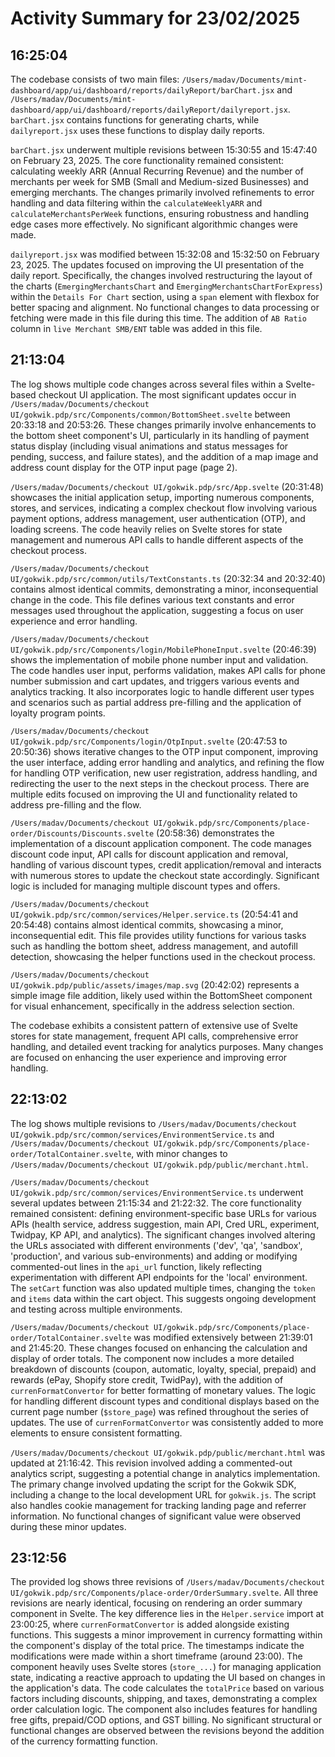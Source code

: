 # Activity Summary for 23/02/2025

## 16:25:04
The codebase consists of two main files: `/Users/madav/Documents/mint-dashboard/app/ui/dashboard/reports/dailyReport/barChart.jsx` and `/Users/madav/Documents/mint-dashboard/app/ui/dashboard/reports/dailyReport/dailyreport.jsx`.  `barChart.jsx` contains functions for generating charts, while `dailyreport.jsx` uses these functions to display daily reports.


`barChart.jsx` underwent multiple revisions between 15:30:55 and 15:47:40 on February 23, 2025. The core functionality remained consistent: calculating weekly ARR (Annual Recurring Revenue) and the number of merchants per week for SMB (Small and Medium-sized Businesses) and emerging merchants.  The changes primarily involved refinements to error handling and data filtering within the `calculateWeeklyARR` and `calculateMerchantsPerWeek` functions, ensuring robustness and handling edge cases more effectively.  No significant algorithmic changes were made.


`dailyreport.jsx` was modified between 15:32:08 and 15:32:50 on February 23, 2025. The updates focused on improving the UI presentation of the daily report.  Specifically, the changes involved restructuring the layout of the charts (`EmergingMerchantsChart` and `EmergingMerchantsChartForExpress`) within the `Details For Chart` section, using a `span` element with flexbox for better spacing and alignment.  No functional changes to data processing or fetching were made in this file during this time.  The addition of `AB Ratio` column in `live Merchant SMB/ENT` table was added in this file.


## 21:13:04
The log shows multiple code changes across several files within a Svelte-based checkout UI application.  The most significant updates occur in `/Users/madav/Documents/checkout UI/gokwik.pdp/src/Components/common/BottomSheet.svelte` between 20:33:18 and 20:53:26.  These changes primarily involve enhancements to the bottom sheet component's UI, particularly in its handling of payment status display (including visual animations and status messages for pending, success, and failure states), and the addition of a map image and address count display for the OTP input page (page 2).

`/Users/madav/Documents/checkout UI/gokwik.pdp/src/App.svelte` (20:31:48) showcases the initial application setup, importing numerous components, stores, and services, indicating a complex checkout flow involving various payment options, address management, user authentication (OTP), and loading screens. The code heavily relies on Svelte stores for state management and numerous API calls to handle different aspects of the checkout process.

`/Users/madav/Documents/checkout UI/gokwik.pdp/src/common/utils/TextConstants.ts` (20:32:34 and 20:32:40) contains almost identical commits, demonstrating a minor, inconsequential change in the code.  This file defines various text constants and error messages used throughout the application, suggesting a focus on user experience and error handling.

`/Users/madav/Documents/checkout UI/gokwik.pdp/src/Components/login/MobilePhoneInput.svelte` (20:46:39) shows the implementation of mobile phone number input and validation. The code handles user input, performs validation, makes API calls for phone number submission and cart updates, and triggers various events and analytics tracking.  It also incorporates logic to handle different user types and scenarios such as partial address pre-filling and the application of loyalty program points.

`/Users/madav/Documents/checkout UI/gokwik.pdp/src/Components/login/OtpInput.svelte` (20:47:53 to 20:50:36)  shows iterative changes to the OTP input component, improving the user interface, adding error handling and analytics, and refining the flow for handling OTP verification, new user registration, address handling, and redirecting the user to the next steps in the checkout process. There are multiple edits focused on improving the UI and functionality related to address pre-filling and the flow.

`/Users/madav/Documents/checkout UI/gokwik.pdp/src/Components/place-order/Discounts/Discounts.svelte` (20:58:36) demonstrates the implementation of a discount application component.  The code manages discount code input, API calls for discount application and removal,  handling of various discount types, credit application/removal and interacts with numerous stores to update the checkout state accordingly.  Significant logic is included for managing multiple discount types and offers.

`/Users/madav/Documents/checkout UI/gokwik.pdp/src/common/services/Helper.service.ts` (20:54:41 and 20:54:48) contains almost identical commits, showcasing a minor, inconsequential edit. This file provides utility functions for various tasks such as handling the bottom sheet, address management, and autofill detection, showcasing the helper functions used in the checkout process.

`/Users/madav/Documents/checkout UI/gokwik.pdp/public/assets/images/map.svg` (20:42:02) represents a simple image file addition, likely used within the BottomSheet component for visual enhancement, specifically in the address selection section.


The codebase exhibits a consistent pattern of extensive use of Svelte stores for state management, frequent API calls, comprehensive error handling, and detailed event tracking for analytics purposes.  Many changes are focused on enhancing the user experience and improving error handling.


## 22:13:02
The log shows multiple revisions to `/Users/madav/Documents/checkout UI/gokwik.pdp/src/common/services/EnvironmentService.ts` and `/Users/madav/Documents/checkout UI/gokwik.pdp/src/Components/place-order/TotalContainer.svelte`,  with minor changes to `/Users/madav/Documents/checkout UI/gokwik.pdp/public/merchant.html`.

`/Users/madav/Documents/checkout UI/gokwik.pdp/src/common/services/EnvironmentService.ts` underwent several updates between 21:15:34 and 21:22:32.  The core functionality remained consistent: defining environment-specific base URLs for various APIs (health service, address suggestion, main API, Cred URL, experiment, Twidpay, KP API, and analytics). The significant changes involved altering the URLs associated with different environments ('dev', 'qa', 'sandbox', 'production', and various sub-environments) and adding or modifying commented-out lines in the `api_url` function, likely reflecting experimentation with different API endpoints for the 'local' environment.  The `setCart` function was also updated multiple times, changing the `token` and `items` data within the cart object. This suggests ongoing development and testing across multiple environments.

`/Users/madav/Documents/checkout UI/gokwik.pdp/src/Components/place-order/TotalContainer.svelte` was modified extensively between 21:39:01 and 21:45:20.  These changes focused on enhancing the calculation and display of order totals.  The component now includes a more detailed breakdown of discounts (coupon, automatic, loyalty, special, prepaid) and rewards (ePay, Shopify store credit, TwidPay), with the addition of `currenFormatConvertor` for better formatting of monetary values. The logic for handling different discount types and conditional displays based on the current page number (`$store_page`) was refined throughout the series of updates. The use of `currenFormatConvertor` was consistently added to more elements to ensure consistent formatting.


`/Users/madav/Documents/checkout UI/gokwik.pdp/public/merchant.html` was updated at 21:16:42.  This revision involved adding a commented-out analytics script, suggesting a potential change in analytics implementation. The primary change involved updating the script for the Gokwik SDK, including a change to the local development URL for `gokwik.js`.  The script also handles cookie management for tracking landing page and referrer information.  No functional changes of significant value were observed during these minor updates.


## 23:12:56
The provided log shows three revisions of `/Users/madav/Documents/checkout UI/gokwik.pdp/src/Components/place-order/OrderSummary.svelte`.  All three revisions are nearly identical, focusing on rendering an order summary component in Svelte.  The key difference lies in the `Helper.service` import at 23:00:25, where `currenFormatConvertor` is added alongside existing functions. This suggests a minor improvement in currency formatting within the component's display of the total price.  The timestamps indicate the modifications were made within a short timeframe (around 23:00). The component heavily uses Svelte stores (`store_...`) for managing application state, indicating a reactive approach to updating the UI based on changes in the application's data.  The code calculates the `totalPrice` based on various factors including discounts, shipping, and taxes, demonstrating a complex order calculation logic. The component also includes features for handling free gifts,  prepaid/COD options, and GST billing.  No significant structural or functional changes are observed between the revisions beyond the addition of the currency formatting function.
